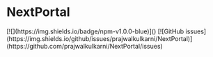 # NextPortal

<section>
<span>[![](https://img.shields.io/badge/npm-v1.0.0-blue)]()</span>

<span>
[![GitHub issues](https://img.shields.io/github/issues/prajwalkulkarni/NextPortal)](https://github.com/prajwalkulkarni/NextPortal/issues)
</span>

</section>